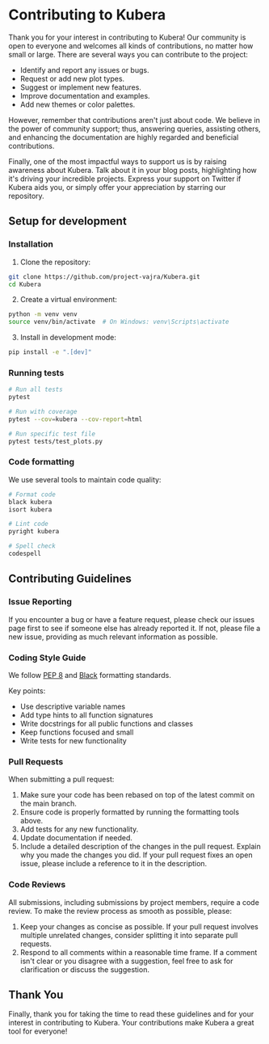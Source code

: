 # Contributing to Kubera

Thank you for your interest in contributing to Kubera!
Our community is open to everyone and welcomes all kinds of contributions, no matter how small or large.
There are several ways you can contribute to the project:

- Identify and report any issues or bugs.
- Request or add new plot types.
- Suggest or implement new features.
- Improve documentation and examples.
- Add new themes or color palettes.

However, remember that contributions aren't just about code.
We believe in the power of community support; thus, answering queries, assisting others, and enhancing the documentation are highly regarded and beneficial contributions.

Finally, one of the most impactful ways to support us is by raising awareness about Kubera.
Talk about it in your blog posts, highlighting how it's driving your incredible projects.
Express your support on Twitter if Kubera aids you, or simply offer your appreciation by starring our repository.

## Setup for development

### Installation

1. Clone the repository:
```bash
git clone https://github.com/project-vajra/Kubera.git
cd Kubera
```

2. Create a virtual environment:
```bash
python -m venv venv
source venv/bin/activate  # On Windows: venv\Scripts\activate
```

3. Install in development mode:
```bash
pip install -e ".[dev]"
```

### Running tests

```bash
# Run all tests
pytest

# Run with coverage
pytest --cov=kubera --cov-report=html

# Run specific test file
pytest tests/test_plots.py
```

### Code formatting

We use several tools to maintain code quality:

```bash
# Format code
black kubera
isort kubera

# Lint code
pyright kubera

# Spell check
codespell
```

## Contributing Guidelines

### Issue Reporting

If you encounter a bug or have a feature request, please check our issues page first to see if someone else has already reported it.
If not, please file a new issue, providing as much relevant information as possible.

### Coding Style Guide

We follow [PEP 8](https://pep8.org/) and [Black](https://black.readthedocs.io/) formatting standards.

Key points:
- Use descriptive variable names
- Add type hints to all function signatures
- Write docstrings for all public functions and classes
- Keep functions focused and small
- Write tests for new functionality

### Pull Requests

When submitting a pull request:

1. Make sure your code has been rebased on top of the latest commit on the main branch.
2. Ensure code is properly formatted by running the formatting tools above.
3. Add tests for any new functionality.
4. Update documentation if needed.
5. Include a detailed description of the changes in the pull request.
   Explain why you made the changes you did.
   If your pull request fixes an open issue, please include a reference to it in the description.

### Code Reviews

All submissions, including submissions by project members, require a code review.
To make the review process as smooth as possible, please:

1. Keep your changes as concise as possible.
   If your pull request involves multiple unrelated changes, consider splitting it into separate pull requests.
2. Respond to all comments within a reasonable time frame.
   If a comment isn't clear or you disagree with a suggestion, feel free to ask for clarification or discuss the suggestion.

## Thank You

Finally, thank you for taking the time to read these guidelines and for your interest in contributing to Kubera.
Your contributions make Kubera a great tool for everyone!
